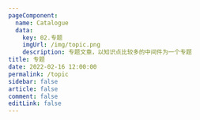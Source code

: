 ```yaml
---
pageComponent: 
  name: Catalogue
  data: 
    key: 02.专题
    imgUrl: /img/topic.png
    description: 专题文章，以知识点比较多的中间件为一个专题
title: 专题
date: 2022-02-16 12:00:00
permalink: /topic
sidebar: false
article: false
comment: false
editLink: false
---
```


